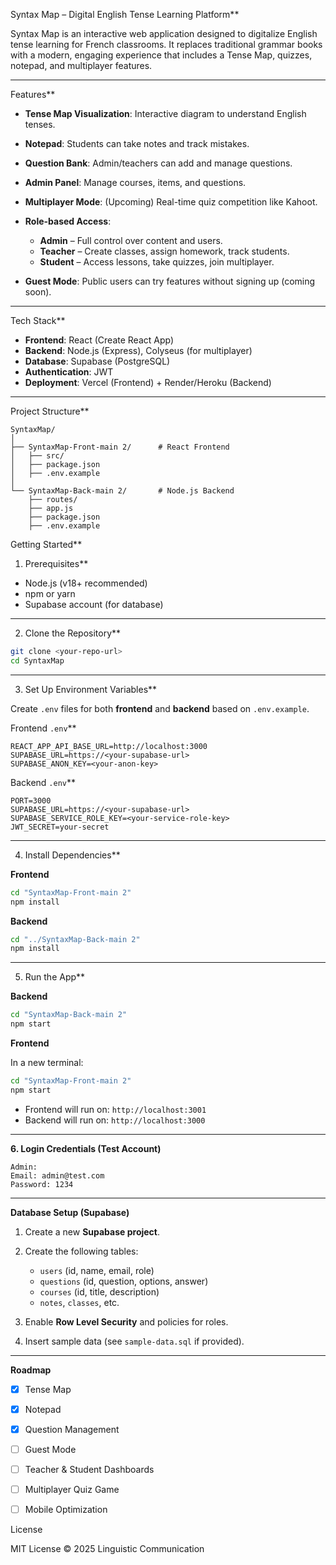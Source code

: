 Syntax Map – Digital English Tense Learning Platform**

Syntax Map is an interactive web application designed to digitalize English tense learning for French classrooms. It replaces traditional grammar books with a modern, engaging experience that includes a Tense Map, quizzes, notepad, and multiplayer features.

---

Features**

* **Tense Map Visualization**: Interactive diagram to understand English tenses.
* **Notepad**: Students can take notes and track mistakes.
* **Question Bank**: Admin/teachers can add and manage questions.
* **Admin Panel**: Manage courses, items, and questions.
* **Multiplayer Mode**: (Upcoming) Real-time quiz competition like Kahoot.
* **Role-based Access**:

  * **Admin** – Full control over content and users.
  * **Teacher** – Create classes, assign homework, track students.
  * **Student** – Access lessons, take quizzes, join multiplayer.
* **Guest Mode**: Public users can try features without signing up (coming soon).

---

Tech Stack**

* **Frontend**: React (Create React App)
* **Backend**: Node.js (Express), Colyseus (for multiplayer)
* **Database**: Supabase (PostgreSQL)
* **Authentication**: JWT
* **Deployment**: Vercel (Frontend) + Render/Heroku (Backend)

---

Project Structure**

```
SyntaxMap/
│
├── SyntaxMap-Front-main 2/      # React Frontend
│   ├── src/
│   ├── package.json
│   ├── .env.example
│
└── SyntaxMap-Back-main 2/       # Node.js Backend
    ├── routes/
    ├── app.js
    ├── package.json
    ├── .env.example
```



Getting Started**

1. Prerequisites**

* Node.js (v18+ recommended)
* npm or yarn
* Supabase account (for database)

---

2. Clone the Repository**

```bash
git clone <your-repo-url>
cd SyntaxMap
```

---

3. Set Up Environment Variables**

Create `.env` files for both **frontend** and **backend** based on `.env.example`.

Frontend `.env`**

```
REACT_APP_API_BASE_URL=http://localhost:3000
SUPABASE_URL=https://<your-supabase-url>
SUPABASE_ANON_KEY=<your-anon-key>
```

Backend `.env`**

```
PORT=3000
SUPABASE_URL=https://<your-supabase-url>
SUPABASE_SERVICE_ROLE_KEY=<your-service-role-key>
JWT_SECRET=your-secret
```

---

4. Install Dependencies**

**Frontend**

```bash
cd "SyntaxMap-Front-main 2"
npm install
```

**Backend**

```bash
cd "../SyntaxMap-Back-main 2"
npm install
```

---

5. Run the App**

**Backend**

```bash
cd "SyntaxMap-Back-main 2"
npm start
```

**Frontend**

In a new terminal:

```bash
cd "SyntaxMap-Front-main 2"
npm start
```

* Frontend will run on: `http://localhost:3001`
* Backend will run on: `http://localhost:3000`

---

**6. Login Credentials (Test Account)**

```
Admin:
Email: admin@test.com
Password: 1234
```

---

**Database Setup (Supabase)**

1. Create a new **Supabase project**.
2. Create the following tables:

   * `users` (id, name, email, role)
   * `questions` (id, question, options, answer)
   * `courses` (id, title, description)
   * `notes`, `classes`, etc.
3. Enable **Row Level Security** and policies for roles.
4. Insert sample data (see `sample-data.sql` if provided).

---

**Roadmap**

* [x] Tense Map
* [x] Notepad
* [x] Question Management
* [ ] Guest Mode
* [ ] Teacher & Student Dashboards
* [ ] Multiplayer Quiz Game
* [ ] Mobile Optimization



License

MIT License © 2025 Linguistic Communication




